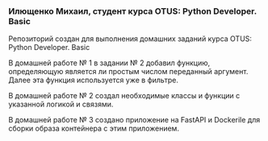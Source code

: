 ### Илющенко Михаил, студент курса OTUS: Python Developer. Basic

Репозиторий создан для выполнения домашних заданий курса OTUS: Python Developer. Basic

В домашней работе № 1 в задании № 2 добавил функцию, определяющую является ли простым числом переданный аргумент. Далее эта функция используется уже в фильтре.

В домашней работе № 2 создал необходимые классы и функции с указанной логикой и связями.

В домашней работе № 3 создано приложение на FastAPI и Dockerile для сборки образа контейнера с этим приложением.

